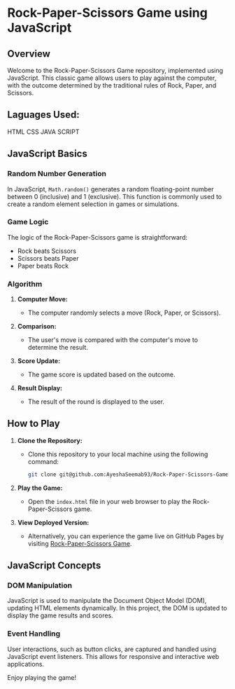 # Rock-Paper-Scissors Game using JavaScript

## Overview

Welcome to the Rock-Paper-Scissors Game repository, implemented using JavaScript. This classic game allows users to play against the computer, with the outcome determined by the traditional rules of Rock, Paper, and Scissors.

## Laguages Used:
 HTML
 CSS
 JAVA SCRIPT

## JavaScript Basics

### Random Number Generation

In JavaScript, `Math.random()` generates a random floating-point number between 0 (inclusive) and 1 (exclusive). This function is commonly used to create a random element selection in games or simulations.

### Game Logic

The logic of the Rock-Paper-Scissors game is straightforward:

- Rock beats Scissors
- Scissors beats Paper
- Paper beats Rock

### Algorithm

1. **Computer Move:**
   - The computer randomly selects a move (Rock, Paper, or Scissors).

2. **Comparison:**
   - The user's move is compared with the computer's move to determine the result.

3. **Score Update:**
   - The game score is updated based on the outcome.

4. **Result Display:**
   - The result of the round is displayed to the user.

## How to Play

1. **Clone the Repository:**
   - Clone this repository to your local machine using the following command:
     ```bash
     git clone git@github.com:AyeshaSeemab93/Rock-Paper-Scissors-Game-using-JAVA-SCRIPT.git
     ```

2. **Play the Game:**
   - Open the `index.html` file in your web browser to play the Rock-Paper-Scissors game.

3. **View Deployed Version:**
   - Alternatively, you can experience the game live on GitHub Pages by visiting [Rock-Paper-Scissors Game](https://ayeshaseemab93.github.io/Rock-Paper-Scissors-Game-using-JAVA-SCRIPT/).

## JavaScript Concepts

### DOM Manipulation

JavaScript is used to manipulate the Document Object Model (DOM), updating HTML elements dynamically. In this project, the DOM is updated to display the game results and scores.

### Event Handling

User interactions, such as button clicks, are captured and handled using JavaScript event listeners. This allows for responsive and interactive web applications.


Enjoy playing the game!
